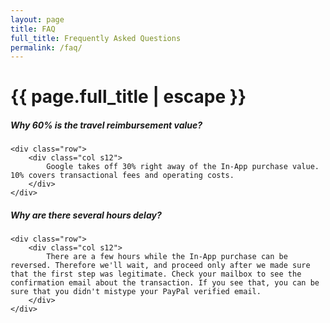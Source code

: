 ```yaml
---
layout: page
title: FAQ
full_title: Frequently Asked Questions
permalink: /faq/
---
```


<h1 class="page-title">{{ page.full_title | escape }}</h1>

<div class="section">
    <h5>Why 60% is the travel reimbursement value?</h5> 

    <div class="row">
        <div class="col s12">
            Google takes off 30% right away of the In-App purchase value. 10% covers transactional fees and operating costs.
        </div>
    </div>
</div>

<div class="divider"></div>

<div class="section">
    <h5>Why are there several hours delay?</h5> 

    <div class="row">
        <div class="col s12">
            There are a few hours while the In-App purchase can be reversed. Therefore we'll wait, and proceed only after we made sure that the first step was legitimate. Check your mailbox to see the confirmation email about the transaction. If you see that, you can be sure that you didn't mistype your PayPal verified email.
        </div>
    </div>
</div>
